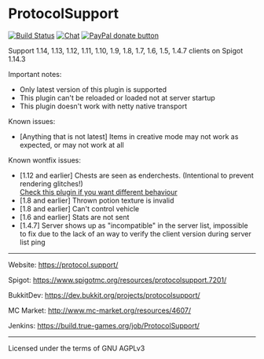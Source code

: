 ProtocolSupport
===============

[![Build Status](https://build.true-games.org/buildStatus/icon?job=ProtocolSupport)](https://build.true-games.org/job/ProtocolSupport/)
[![Chat](https://img.shields.io/badge/chat-on%20discord-7289da.svg)](https://discord.gg/x935y8p)
<span class="badge-paypal"><a href="https://www.paypal.com/cgi-bin/webscr?return=&business=true-games.org%40yandex.ru&bn=PP-DonationsBF%3Abtn_donateCC_LG.gif%3ANonHosted&cmd=_donations&rm=1&no_shipping=1&currency_code=USD" title="Donate to this project using Paypal"><img src="https://img.shields.io/badge/paypal-donate-yellow.svg" alt="PayPal donate button" /></a></span>

Support 1.14, 1.13, 1.12, 1.11, 1.10, 1.9, 1.8, 1.7, 1.6, 1.5, 1.4.7 clients on Spigot 1.14.3

Important notes:
* Only latest version of this plugin is supported
* This plugin can't be reloaded or loaded not at server startup
* This plugin doesn't work with netty native transport

Known issues:
* [Anything that is not latest] Items in creative mode may not work as expected, or may not work at all


Known wontfix issues:
* [1.12 and earlier] Chests are seen as enderchests. (Intentional to prevent rendering glitches!)  
[Check this plugin if you want different behaviour](https://www.spigotmc.org/resources/protocolsupportchestfix.59314/)
* [1.8 and earlier] Thrown potion texture is invalid
* [1.8 and earlier] Can't control vehicle
* [1.6 and earlier] Stats are not sent
* [1.4.7] Server shows up as "incompatible" in the server list, impossible to fix due to the lack of an way to verify the client version during server list ping

---

Website: https://protocol.support/

Spigot: https://www.spigotmc.org/resources/protocolsupport.7201/

BukkitDev: https://dev.bukkit.org/projects/protocolsupport/

MC Market: http://www.mc-market.org/resources/4607/

Jenkins: https://build.true-games.org/job/ProtocolSupport/

---

Licensed under the terms of GNU AGPLv3
